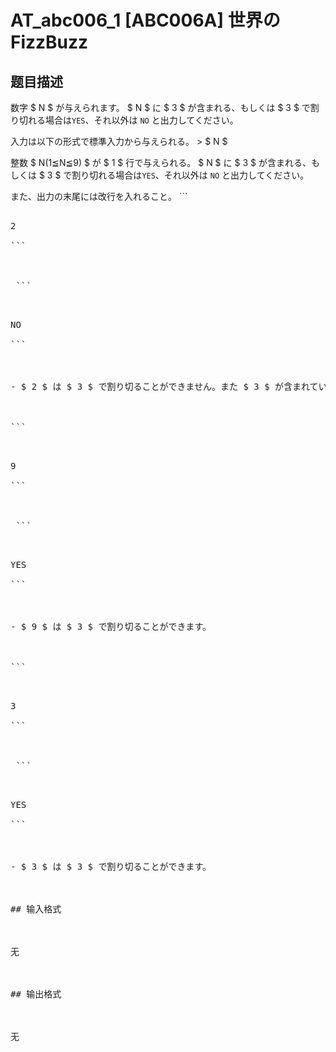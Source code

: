 # AT_abc006_1 [ABC006A] 世界のFizzBuzz

## 题目描述

[problemUrl]: https://atcoder.jp/contests/abc006/tasks/abc006_1

 数字 $ N $ が与えられます。 $ N $ に $ 3 $ が含まれる、もしくは $ 3 $ で割り切れる場合は`YES`、それ以外は `NO` と出力してください。

 入力は以下の形式で標準入力から与えられる。 > $ N $

 整数 $ N(1≦N≦9) $ が $ 1 $ 行で与えられる。  $ N $ に $ 3 $ が含まれる、もしくは $ 3 $ で割り切れる場合は`YES`、それ以外は `NO` と出力してください。

  また、出力の末尾には改行を入れること。  ```
<pre class="prettyprint linenums">
2
```

 ```
<pre class="prettyprint linenums">
NO
```

- $ 2 $ は $ 3 $ で割り切ることができません。また $ 3 $ が含まれている数字でもありません。
 
```
<pre class="prettyprint linenums">
9
```

 ```
<pre class="prettyprint linenums">
YES
```

- $ 9 $ は $ 3 $ で割り切ることができます。
 
```
<pre class="prettyprint linenums">
3
```

 ```
<pre class="prettyprint linenums">
YES
```

- $ 3 $ は $ 3 $ で割り切ることができます。

## 输入格式

无

## 输出格式

无